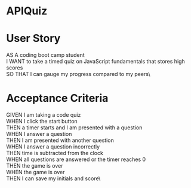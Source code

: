 # APIQuiz

# User Story
AS A coding boot camp student\
I WANT to take a timed quiz on JavaScript fundamentals that stores high scores\
SO THAT I can gauge my progress compared to my peers\

# Acceptance Criteria
GIVEN I am taking a code quiz\
WHEN I click the start button\
THEN a timer starts and I am presented with a question\
WHEN I answer a question\
THEN I am presented with another question\
WHEN I answer a question incorrectly\
THEN time is subtracted from the clock\
WHEN all questions are answered or the timer reaches 0\
THEN the game is over\
WHEN the game is over\
THEN I can save my initials and score\
